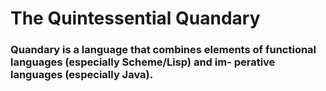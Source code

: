 # The Quintessential Quandary
### Quandary is a language that combines elements of functional languages (especially Scheme/Lisp) and im- perative languages (especially Java).
